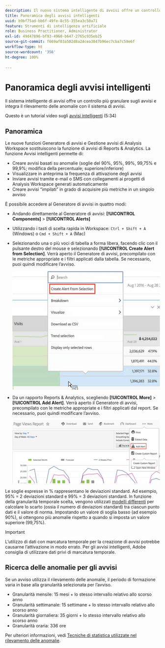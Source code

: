 ```yaml
---
description: Il nuovo sistema intelligente di avvisi offre un controllo più granulare sugli avvisi e integra il rilevamento delle anomalie con il sistema di avvisi.
title: Panoramica degli avvisi intelligenti
uuid: b9bf75ad-bb6f-49fe-8c55-355ea3c50a71
feature: Strumenti di intelligenza artificiale
role: Business Practitioner, Administrator
exl-id: 49d47896-bf93-4960-b647-2765c935eb25
source-git-commit: f669af03a502d8a24cea3047b96ec7cba7c59e6f
workflow-type: ht
source-wordcount: '356'
ht-degree: 100%

---
```


# Panoramica degli avvisi intelligenti

Il sistema intelligente di avvisi offre un controllo più granulare sugli avvisi e integra il rilevamento delle anomalie con il sistema di avvisi.

Questo è un tutorial video sugli [avvisi intelligenti](https://experienceleague.adobe.com/docs/analytics-learn/tutorials/data-science/intelligent-alerts.html?lang=it) (5:34)

## Panoramica

Le nuove funzioni Generatore di avvisi e Gestione avvisi di Analysis Workspace sostituiscono la funzione di avvisi di Reports &amp; Analytics. La funzione Avvisi intelligenti permette di:

* Creare avvisi basati su anomalie (soglie del 90%, 95%, 99%, 99,75% e 99,9%; modifica della percentuale; superiore/inferiore)
* Visualizzare in anteprima la frequenza di attivazione degli avvisi
* Inviare avvisi tramite e-mail o SMS con collegamenti ai progetti di Analysis Workspace generati automaticamente
* Creare avvisi “impilati” in grado di acquisire più metriche in un singolo avviso

È possibile accedere al Generatore di avvisi in quattro modi:

* Andando direttamente al Generatore di avvisi: **[!UICONTROL Components]** > **[!UICONTROL Alerts]**
* Utilizzando i tasti di scelta rapida in Workspace: `Ctrl + Shift + A` (Windows) o `Cmd + Shift + A` (Mac)
* Selezionando una o più voci di tabella a forma libera, facendo clic con il pulsante destro del mouse e selezionando **[!UICONTROL Create Alert from Selection]**. Verrà aperto il Generatore di avvisi, precompilato con le metriche appropriate e i filtri applicati dalla tabella. Se necessario, puoi quindi modificare l’avviso.

   ![Crea avviso da selezione](assets/create-alert-from-selection.png)

* Da un rapporto Reports &amp; Analytics, scegliendo **[!UICONTROL More]** > **[!UICONTROL Add Alert]**. Verrà aperto il Generatore di avvisi, precompilato con le metriche appropriate e i filtri applicati dal report. Se necessario, puoi quindi modificare l’avviso.

   ![Aggiungi avviso](assets/add-alert.png)

Le soglie espresse in % rappresentano le deviazioni standard. Ad esempio, 95% = 2 deviazioni standard e 99% = 3 deviazioni standard. In funzione della granularità temporale scelta, vengono utilizzati [modelli differenti](../virtual-analyst/c-anomaly-detection/statistics-anomaly-detection.md) per calcolare lo scarto (ossia il numero di deviazioni standard) tra ciascun punto dati e il valore di norma. Impostando un valore di soglia basso (ad esempio 90%), si ottengono più anomalie rispetto a quando si imposta un valore superiore (99,75%).

>[!IMPORTANT]
>
>L’utilizzo di dati con marcatura temporale per la creazione di avvisi potrebbe causarne l’attivazione in modo errato. Per gli avvisi intelligenti, Adobe consiglia di utilizzare dati privi di marcatura temporale.

## Ricerca delle anomalie per gli avvisi

Se un avviso utilizza il rilevamento delle anomalie, il periodo di formazione varia in base alla granularità selezionata per l’avviso.

* Granularità mensile: 15 mesi + lo stesso intervallo relativo allo scorso anno
* Granularità settimanale: 15 settimane + lo stesso intervallo relativo allo scorso anno
* Granularità giornaliera: 35 giorni + lo stesso intervallo relativo allo scorso anno
* Granularità oraria: 336 ore

Per ulteriori informazioni, vedi [Tecniche di statistica utilizzate nel rilevamento delle anomalie](../virtual-analyst/c-anomaly-detection/statistics-anomaly-detection.md).

